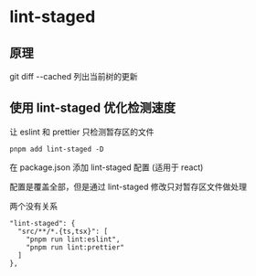 # lint-staged

## 原理

git diff --cached
列出当前树的更新

## 使用 lint-staged 优化检测速度

让 eslint 和 prettier 只检测暂存区的文件

```
pnpm add lint-staged -D
```

在 package.json 添加 lint-staged 配置
(适用于 react)

配置是覆盖全部，但是通过 lint-staged 修改只对暂存区文件做处理

两个没有关系

```
"lint-staged": {
  "src/**/*.{ts,tsx}": [
    "pnpm run lint:eslint",
    "pnpm run lint:prettier"
  ]
},

```
